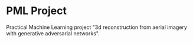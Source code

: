 # PML Project

Practical Machine Learning project "3d reconstruction from aerial imagery with generative adversarial networks".

